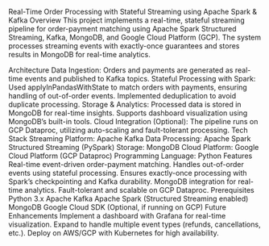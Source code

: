 Real-Time Order Processing with Stateful Streaming using Apache Spark & Kafka
Overview
This project implements a real-time, stateful streaming pipeline for order-payment matching using Apache Spark Structured Streaming, Kafka, MongoDB, and Google Cloud Platform (GCP). The system processes streaming events with exactly-once guarantees and stores results in MongoDB for real-time analytics.

Architecture
Data Ingestion:
Orders and payments are generated as real-time events and published to Kafka topics.
Stateful Processing with Spark:
Used applyInPandasWithState to match orders with payments, ensuring handling of out-of-order events.
Implemented deduplication to avoid duplicate processing.
Storage & Analytics:
Processed data is stored in MongoDB for real-time insights.
Supports dashboard visualization using MongoDB’s built-in tools.
Cloud Integration (Optional):
The pipeline runs on GCP Dataproc, utilizing auto-scaling and fault-tolerant processing.
Tech Stack
Streaming Platform: Apache Kafka
Data Processing: Apache Spark Structured Streaming (PySpark)
Storage: MongoDB
Cloud Platform: Google Cloud Platform (GCP Dataproc)
Programming Language: Python
Features
Real-time event-driven order-payment matching.
Handles out-of-order events using stateful processing.
Ensures exactly-once processing with Spark’s checkpointing and Kafka durability.
MongoDB integration for real-time analytics.
Fault-tolerant and scalable on GCP Dataproc.
Prerequisites
Python 3.x
Apache Kafka
Apache Spark (Structured Streaming enabled)
MongoDB
Google Cloud SDK (Optional, if running on GCP)
Future Enhancements
Implement a dashboard with Grafana for real-time visualization.
Expand to handle multiple event types (refunds, cancellations, etc.).
Deploy on AWS/GCP with Kubernetes for high availability.
